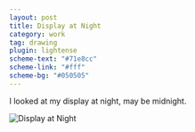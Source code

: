 ```yaml
---
layout: post
title: Display at Night
category: work
tag: drawing
plugin: lightense
scheme-text: "#71e8cc"
scheme-link: "#fff"
scheme-bg: "#050505"
---
```


I looked at my display at night, may be midnight.

<p><img src="{{ site.file }}/work/display_at_night.jpg" alt="Display at Night" data-lightense-background="#050505"></p>
